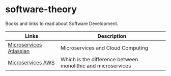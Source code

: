 # software-theory
Books and links to read about Software Development.

|Links|Description|
|--|--|
|[Microservices Atlassian](https://www.atlassian.com/microservices)|Microservices and Cloud Computing|
|[Microservices AWS](https://aws.amazon.com/es/compare/the-difference-between-monolithic-and-microservices-architecture/)|Which is the difference between monolithic and microservices|
